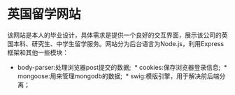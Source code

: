 英国留学网站
===========
该网站是本人的毕业设计，具体需求是提供一个良好的交互界面，展示该公司的英国本科、研究生、中学生留学服务。网站分为后台语言为Node.js，利用Express框架和其他一些模块：<br>
  * body-parser:处理浏览器post提交的数据;
  * cookies:保存浏览器登录信息;
  * mongoose:用来管理mongodb的数据;
  * swig:模版引擎，用于解决前后端分离；
